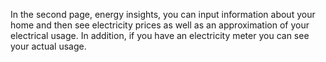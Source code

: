 In the second page, energy insights, you can input information about your home and then see electricity prices as well as an approximation of your electrical usage. In addition, if you have an electricity meter you can see your actual usage.
